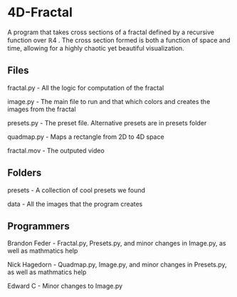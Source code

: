 # 4D-Fractal
A program that takes cross sections of a fractal defined by a recursive function over ℝ4 . The cross section formed is both a function of space and time, allowing for a highly chaotic yet beautiful visualization.

## Files
fractal.py - All the logic for computation of the fractal

image.py - The main file to run and that which colors and creates the images from the fractal

presets.py - The preset file. Alternative presets are in presets folder

quadmap.py - Maps a rectangle from 2D to 4D space

fractal.mov - The outputed video


## Folders
presets - A collection of cool presets we found

data - All the images that the program creates


## Programmers
Brandon Feder - Fractal.py, Presets.py, and minor changes in Image.py, as well as mathmatics help

Nick Hagedorn - Quadmap.py, Image.py, and minor changes in Presets.py, as well as mathmatics help

Edward C - Minor changes to Image.py


